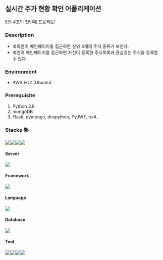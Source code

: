 ## 실시간 주가 현황 확인 어플리케이션

E반 4조의 첫번째 프로젝트!


### Description

- 비회원이 메인페이지를 접근하면 상위 4개의 주식 종류가 보인다.
- 회원이 메인페이지를 접근하면 자신이 등록한 주식목록과 관심있는 주식을 등록할 수 있다.

### Environment

- AWS EC2 (Ubuntu)

### Prerequisite

 1. Python 3.8
 2. mongoDB
 3. Flask, pymongo, dnspython, PyJWT, bs4...

  <!-- ### Usage -->


###  __Stacks__ 📚

<img src="https://img.shields.io/badge/flask-000000?style=for-the-badge&logo=FLASK&logoColor=white"/><img src="https://img.shields.io/badge/Jinja-B41717?style=for-the-badge&logo=Jinja&logoColor=white]"/><img src="https://img.shields.io/badge/python-3776AB?style=for-the-badge&logo=Jinja&logoColor=white]"/><img src="https://img.shields.io/badge/Sourcetree-0052CC?style=for-the-badge&logo=Sourcetree&logoColor=white]"/>


#### Server 
<img src="https://img.shields.io/badge/Amazon%20EC2-232F3E?style=for-the-badge&logo=Amazon%20AWS&logoColor=white]"/>

#### Framework
<img src="https://img.shields.io/badge/flask-000000?style=for-the-badge&logo=FLASK&logoColor=white"/>

#### Language
<img src="https://img.shields.io/badge/python-3776AB?style=for-the-badge&logo=Jinja&logoColor=white]"/>

#### Database
<img src="https://img.shields.io/badge/MongoDB-47A248?style=for-the-badge&logo=MongoDB&logoColor=white"/>

#### Tool
<img src="https://img.shields.io/badge/Notion-000000?style=for-the-badge&logo=Notion&logoColor=white]"/><img src="https://img.shields.io/badge/Git-00000?style=for-the-badge&logo=Git&logoColor=F05032]"/><img src="https://img.shields.io/badge/Github-181717?style=for-the-badge&logo=Github&logoColor=white]"/><img src="https://img.shields.io/badge/Sourcetree-0052CC?style=for-the-badge&logo=Sourcetree&logoColor=white]"/>


